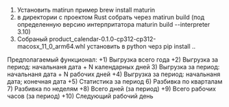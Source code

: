 1) Установить matirun пример brew install maturin
2) в директории с проектом Rust собрать через matirun build (под определенную версию интерпритатора maturin build --interpreter 3.10)
3) Собраный product_calendar-0.1.0-cp312-cp312-macosx_11_0_arm64.whl установить в python черз pip install ..




Предполагаемый функционал:
+1) Выгрузка всего года
+2) Выгрузка за период: начальнаня дата + N календарных дней
3) Выгрузка за период: начальнаня дата + N рабочих дней
+4) Выгрузка за период: начальнаня дата; конечная дата
+5) Статистика за период
6) Разбивка по кварталам
7) Разбивка по неделям
+8) Всего дней (за период)
+9) Всего рабочих часов (за период)
+10) Следующий рабочий день
